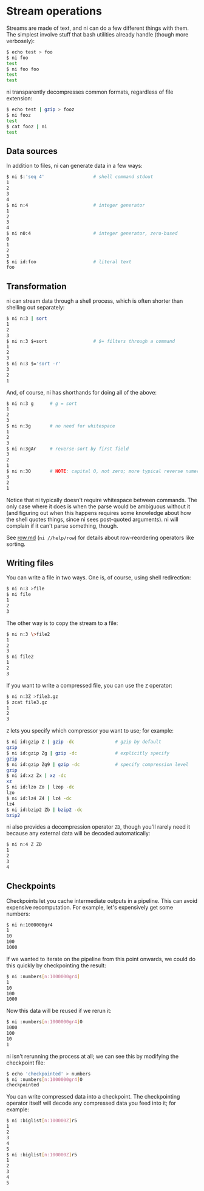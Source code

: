 # Stream operations
Streams are made of text, and ni can do a few different things with them. The
simplest involve stuff that bash utilities already handle (though more
verbosely):

```bash
$ echo test > foo
$ ni foo
test
$ ni foo foo
test
test
```

ni transparently decompresses common formats, regardless of file extension:

```bash
$ echo test | gzip > fooz
$ ni fooz
test
$ cat fooz | ni
test
```

## Data sources
In addition to files, ni can generate data in a few ways:

```bash
$ ni $:'seq 4'                  # shell command stdout
1
2
3
4
$ ni n:4                        # integer generator
1
2
3
4
$ ni n0:4                       # integer generator, zero-based
0
1
2
3
$ ni id:foo                     # literal text
foo
```

## Transformation
ni can stream data through a shell process, which is often shorter than
shelling out separately:

```bash
$ ni n:3 | sort
1
2
3
$ ni n:3 $=sort                 # $= filters through a command
1
2
3
$ ni n:3 $='sort -r'
3
2
1
```

And, of course, ni has shorthands for doing all of the above:

```bash
$ ni n:3 g      # g = sort
1
2
3
$ ni n:3g       # no need for whitespace
1
2
3
$ ni n:3gAr     # reverse-sort by first field
3
2
1
$ ni n:3O       # NOTE: capital O, not zero; more typical reverse numeric sort
3
2
1
```

Notice that ni typically doesn't require whitespace between commands. The only
case where it does is when the parse would be ambiguous without it (and
figuring out when this happens requires some knowledge about how the shell
quotes things, since ni sees post-quoted arguments). ni will complain if it
can't parse something, though.

See [row.md](row.md) (`ni //help/row`) for details about row-reordering
operators like sorting.

## Writing files
You can write a file in two ways. One is, of course, using shell redirection:

```bash
$ ni n:3 >file
$ ni file
1
2
3
```

The other way is to copy the stream to a file:

```bash
$ ni n:3 \>file2
1
2
3
$ ni file2
1
2
3
```

If you want to write a compressed file, you can use the `Z` operator:

```bash
$ ni n:3Z >file3.gz
$ zcat file3.gz
1
2
3
```

`Z` lets you specify which compressor you want to use; for example:

```bash
$ ni id:gzip Z | gzip -dc               # gzip by default
gzip
$ ni id:gzip Zg | gzip -dc              # explicitly specify
gzip
$ ni id:gzip Zg9 | gzip -dc             # specify compression level
gzip
$ ni id:xz Zx | xz -dc
xz
$ ni id:lzo Zo | lzop -dc
lzo
$ ni id:lz4 Z4 | lz4 -dc
lz4
$ ni id:bzip2 Zb | bzip2 -dc
bzip2
```

ni also provides a decompression operator `ZD`, though you'll rarely need it
because any external data will be decoded automatically:

```bash
$ ni n:4 Z ZD
1
2
3
4
```

## Checkpoints
Checkpoints let you cache intermediate outputs in a pipeline. This can avoid
expensive recomputation. For example, let's expensively get some numbers:

```bash
$ ni n:1000000gr4
1
10
100
1000
```

If we wanted to iterate on the pipeline from this point onwards, we could do
this quickly by checkpointing the result:

```bash
$ ni :numbers[n:1000000gr4]
1
10
100
1000
```

Now this data will be reused if we rerun it:

```bash
$ ni :numbers[n:1000000gr4]O
1000
100
10
1
```

ni isn't rerunning the process at all; we can see this by modifying the
checkpoint file:

```bash
$ echo 'checkpointed' > numbers
$ ni :numbers[n:1000000gr4]O
checkpointed
```

You can write compressed data into a checkpoint. The checkpointing operator
itself will decode any compressed data you feed into it; for example:

```bash
$ ni :biglist[n:100000Z]r5
1
2
3
4
5
$ ni :biglist[n:100000Z]r5
1
2
3
4
5
```
